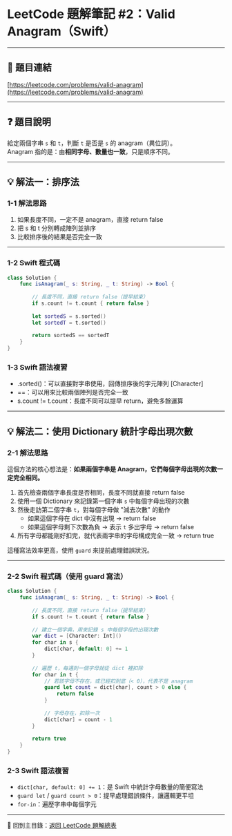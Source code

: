 # LeetCode 題解筆記 #2：Valid Anagram（Swift）

---

## 📝 題目連結

[https://leetcode.com/problems/valid-anagram](https://leetcode.com/problems/valid-anagram)

---

## ❓ 題目說明

給定兩個字串 `s` 和 `t`，判斷 `t` 是否是 `s` 的 anagram（異位詞）。  
Anagram 指的是：由**相同字母、數量也一致**，只是順序不同。

---

## 💡 解法一：排序法

### 1-1 解法思路

1. 如果長度不同，一定不是 anagram，直接 return false
2. 把 s 和 t 分別轉成陣列並排序
3. 比較排序後的結果是否完全一致

---

### 1-2 Swift 程式碼

```swift
class Solution {
    func isAnagram(_ s: String, _ t: String) -> Bool {
        
        // 長度不同，直接 return false（提早結束）
        if s.count != t.count { return false }
        
        let sortedS = s.sorted()
        let sortedT = t.sorted()
        
        return sortedS == sortedT
    }
}
```

### 1-3 Swift 語法複習

- .sorted()：可以直接對字串使用，回傳排序後的字元陣列 [Character]
- ==：可以用來比較兩個陣列是否完全一致
- s.count != t.count：長度不同可以提早 return，避免多餘運算

---

## 💡 解法二：使用 Dictionary 統計字母出現次數

### 2-1 解法思路

這個方法的核心想法是：**如果兩個字串是 Anagram，它們每個字母出現的次數一定完全相同。**

1. 首先檢查兩個字串長度是否相同，長度不同就直接 return false
2. 使用一個 Dictionary 來記錄第一個字串 `s` 中每個字母出現的次數
3. 然後走訪第二個字串 `t`，對每個字母做 "減去次數" 的動作
   - 如果這個字母在 dict 中沒有出現 → return false
   - 如果這個字母剩下次數為負 → 表示 `t` 多出字母 → return false
4. 所有字母都能剛好扣完，就代表兩字串的字母構成完全一致 → return true

這種寫法效率更高，使用 `guard` 來提前處理錯誤狀況。

---

### 2-2 Swift 程式碼（使用 guard 寫法）

```swift
class Solution {
    func isAnagram(_ s: String, _ t: String) -> Bool {
        
        // 長度不同，直接 return false（提早結束）
        if s.count != t.count { return false }
        
        // 建立一個字典，用來記錄 s 中每個字母的出現次數
        var dict = [Character: Int]()
        for char in s {
            dict[char, default: 0] += 1
        }
        
        // 遍歷 t，每遇到一個字母就從 dict 裡扣除
        for char in t {
            // 若該字母不存在，或已經扣到底（< 0），代表不是 anagram
            guard let count = dict[char], count > 0 else {
                return false
            }
            
            // 字母存在，扣除一次
            dict[char] = count - 1
        }
        
        return true
    }
}
```

### 2-3 Swift 語法複習

- `dict[char, default: 0] += 1`：是 Swift 中統計字母數量的簡便寫法
- `guard let` / `guard count > 0`：提早處理錯誤條件，讓邏輯更平坦
- `for-in`：遍歷字串中每個字元

---

📂 回到主目錄：[返回 LeetCode 題解總表](../README.md)
